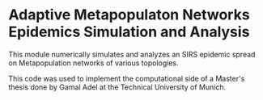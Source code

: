# Adaptive Metapopulaton Networks Epidemics Simulation and Analysis

This module numerically simulates and analyzes an SIRS epidemic spread on Metapopulation networks of various topologies. 

This code was used to implement the computational side of a Master's thesis done by Gamal Adel at the Technical University of Munich.

